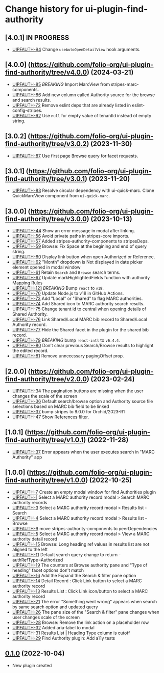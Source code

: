 # Change history for ui-plugin-find-authority

## [4.0.1] IN PROGRESS

* [UIPFAUTH-94](https://issues.folio.org/browse/UIPFAUTH-94) Change `useAutoOpenDetailView` hook arguments.

## [4.0.0] (https://github.com/folio-org/ui-plugin-find-authority/tree/v4.0.0) (2024-03-21)

* [UIPFAUTH-85](https://issues.folio.org/browse/UIPFAUTH-85) *BREAKING* Import MarcView from stripes-marc-components.
* [UIPFAUTH-86](https://issues.folio.org/browse/UIPFAUTH-86) Add new column called Authority source for the browse and search results.
* [UIPFAUTH-72](https://issues.folio.org/browse/UIPFAUTH-72) Remove eslint deps that are already listed in eslint-config-stripes.
* [UIPFAUTH-92](https://issues.folio.org/browse/UIPFAUTH-92) Use `null` for empty value of tenantId instead of empty string.

## [3.0.2] (https://github.com/folio-org/ui-plugin-find-authority/tree/v3.0.2) (2023-11-30)

* [UIPFAUTH-87](https://issues.folio.org/browse/UIPFAUTH-87) Use first page Browse query for facet requests.

## [3.0.1] (https://github.com/folio-org/ui-plugin-find-authority/tree/v3.0.1) (2023-11-20)

* [UIPFAUTH-83](https://issues.folio.org/browse/UIPFAUTH-83) Resolve circular dependency with ui-quick-marc. Clone QuickMarcView component from `ui-quick-marc`.

## [3.0.0] (https://github.com/folio-org/ui-plugin-find-authority/tree/v3.0.0) (2023-10-13)

* [UIPFAUTH-44](https://issues.folio.org/browse/UIPFAUTH-44) Show an error message in modal after linking.
* [UIPFAUTH-56](https://issues.folio.org/browse/UIPFAUTH-56) Avoid private paths in stripes-core imports.
* [UIPFAUTH-57](https://issues.folio.org/browse/UIPFAUTH-57) Added stripes-authority-components to stripesDeps.
* [UIPFAUTH-59](https://issues.folio.org/browse/UIPFAUTH-59) Browse: Fix Space at the begining and end of query string.
* [UIPFAUTH-60](https://issues.folio.org/browse/UIPFAUTH-60) Display link button when open Authorized or Reference.
* [UIPFAUTH-62](https://issues.folio.org/browse/UIPFAUTH-62) "Month" dropdown is Not displayed in date picker element opened in modal window
* [UIPFAUTH-61](https://issues.folio.org/browse/UIPFAUTH-61) Retain `Search` and `Browse` search terms.
* [UIPFAUTH-67](https://issues.folio.org/browse/UIPFAUTH-67) Update markHighlightedFields function with authority Mapping Rules
* [UIPFAUTH-121](https://issues.folio.org/browse/UIPFAUTH-121) *BREAKING* Bump `react` to `v18`.
* [UIPFAUTH-70](https://issues.folio.org/browse/UIPFAUTH-70) Update Node.js to v18 in GitHub Actions.
* [UIPFAUTH-73](https://issues.folio.org/browse/UIPFAUTH-73) Add "Local" or "Shared" to flag MARC authorities.
* [UIPFAUTH-74](https://issues.folio.org/browse/UIPFAUTH-74) Add Shared icon to MARC authority search results.
* [UIPFAUTH-75](https://issues.folio.org/browse/UIPFAUTH-75) Change tenant id to central when opening details of Shared Authority.
* [UIPFAUTH-76](https://issues.folio.org/browse/UIPFAUTH-76) Link Shared/Local MARC bib record to Shared/Local Authority record.
* [UIPFAUTH-77](https://issues.folio.org/browse/UIPFAUTH-77) Hide the Shared facet in the plugin for the shared bib record.
* [UIPFAUTH-79](https://issues.folio.org/browse/UIPFAUTH-79) *BREAKING* bump `react-intl` to `v6.4.4`.
* [UIPFAUTH-80](https://issues.folio.org/browse/UIPFAUTH-80) Don't clear previous Search/Browse results to highlight the edited record.
* [UIPFAUTH-81](https://issues.folio.org/browse/UIPFAUTH-81) Remove unnecessary pagingOffset prop.

## [2.0.0] (https://github.com/folio-org/ui-plugin-find-authority/tree/v2.0.0) (2023-02-24)

* [UIPFAUTH-34](https://issues.folio.org/browse/UIPFAUTH-34) The pagination buttons are missing when the user changes the scale of the screen
* [UIPFAUTH-36](https://issues.folio.org/browse/UIPFAUTH-36) Default search/browse option and Authority source file selections based on MARC bib field to be linked
* [UIPFAUTH-37](https://issues.folio.org/browse/UIPFAUTH-37) bump stripes to 8.0.0 for Orchid/2023-R1
* [UIPFAUTH-47](https://issues.folio.org/browse/UIPFAUTH-47) Show References filter.

## [1.0.1] (https://github.com/folio-org/ui-plugin-find-authority/tree/v1.0.1) (2022-11-28)

* [UIPFAUTH-37](https://issues.folio.org/browse/UIPFAUTH-37) Error appears when the user executes search in "MARC Authority" app

## [1.0.0] (https://github.com/folio-org/ui-plugin-find-authority/tree/v1.0.0) (2022-10-25)

* [UIPFAUTH-7](https://issues.folio.org/browse/UIPFAUTH-7) Create an empty modal window for find Authorities plugin
* [UIPFAUTH-1](https://issues.folio.org/browse/UIPFAUTH-1) Select a MARC authority record modal > Search MARC authority records
* [UIPFAUTH-3](https://issues.folio.org/browse/UIPFAUTH-3) Select a MARC authority record modal > Results list - Search
* [UIPFAUTH-4](https://issues.folio.org/browse/UIPFAUTH-4) Select a MARC authority record modal > Results list - Browse
* [UIPFAUTH-9](https://issues.folio.org/browse/UIPFAUTH-9) move stripes-authority-components to peerDependencies
* [UIPFAUTH-5](https://issues.folio.org/browse/UIPFAUTH-5) Select a MARC authority record modal > View a MARC authority detail record
* [UIPFAUTH-15](https://issues.folio.org/browse/UIPFAUTH-15) Browse: Long heading ref values in results list are not aligned to the left
* [UIPFAUTH-11](https://issues.folio.org/browse/UIPFAUTH-11) Default search query change to return - authRefType=Authorized
* [UIPFAUTH-19](https://issues.folio.org/browse/UIPFAUTH-19) The counters at Browse authority pane and "Type of heading" facet options don't match
* [UIPFAUTH-16](https://issues.folio.org/browse/UIPFAUTH-16) Add the Expand the Search & filter pane option
* [UIPFAUTH-14](https://issues.folio.org/browse/UIPFAUTH-14) Detail Record : Click Link button to select a MARC authority record
* [UIPFAUTH-13](https://issues.folio.org/browse/UIPFAUTH-13) Results List : Click Link icon/button to select a MARC authority record
* [UIPFAUTH-21](https://issues.folio.org/browse/UIPFAUTH-21) The error "Something went wrong" appears when search by same search option and updated query
* [UIPFAUTH-26](https://issues.folio.org/browse/UIPFAUTH-26) The pane size of the "Search & filter" pane changes when user changes scale of the screen
* [UIPFAUTH-28](https://issues.folio.org/browse/UIPFAUTH-28) Browse: Remove the link action on a placeholder row
* [UIPFAUTH-32](https://issues.folio.org/browse/UIPFAUTH-32) Added aria-label to modal
* [UIPFAUTH-31](https://issues.folio.org/browse/UIPFAUTH-31) Results List | Heading Type column is cutoff
* [UIPFAUTH-29](https://issues.folio.org/browse/UIPFAUTH-29) Find Authority plugin: Add a11y tests

## [0.1.0](https://github.com/folio-org/ui-plugin-find-authority/tree/v0.1.0) (2022-10-04)

 - New plugin created

